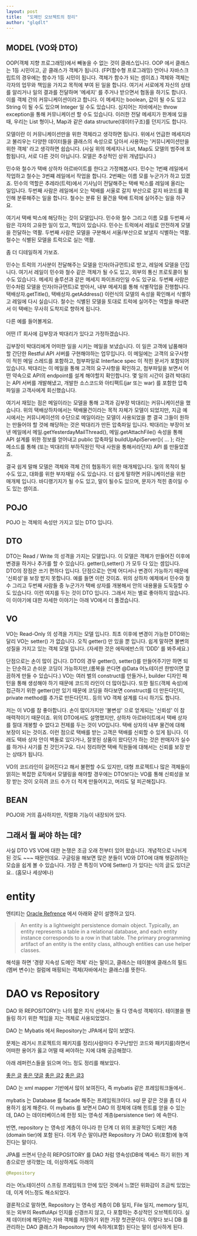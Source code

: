 ```yaml
---
layout: post
title:  "도메인 오브젝트의 정리"
author: "glqdlt"
---
```

## MODEL (VO와 DTO)

OOP(객체 지향 프로그래밍)에서 빼놓을 수 없는 것이 클래스입니다. 
OOP 에서 클래스는 1등 시민이고, 곧 클래스가 객체가 됩니다. (FP(함수형 프로그래밍) 언어나 자바스크립트의 경우에는 함수가 1등 시민이 됩니다. 객체가 함수가 되는 셈이죠.)
객체와 객체는 각자의 업무와 책임을 가지고 목적에 부여 된 일을 합니다.
여기서 서로에게 자신의 상태를 알리거나 일의 결과를 전달하며 '메세지' 를 주거나 받으면서 협동을 하기도 합니다. 이를 객체 간의 커뮤니케이션이라고 합니다.
이 메세지는 boolean, 값이 될 수도 있고 String 이 될 수도 있으며 Integer 일 수도 있습니다. 심지어는 자바에서는 throw exception을 통해 커뮤니케이션 할 수도 있습니다.
이러한 전달 메세지가 한계에 있을 때, 우리는 List 형이나, Map과 같은 data structure(데이터구조)를 던지기도 합니다.

모델이란 이 커뮤니케이션만을 위한 객체라고 생각하면 됩니다.
위에서 언급한 메세지라고 불리우는 다양한 데이터들을 클래스의 속성으로 담아서 사용하는 '커뮤니케이션만을 위한 객체' 라고 생각하면 쉽습니다.
(사실 위의 메세지나 List, Map도 모델의 범주에 포함됩니다, 서로 다른 것이 아닙니다. 모델은 추상적인 상위 개념입니다.)

민수와 철수가 택배 상하차 아르바이트를 한다고 가정해봅시다.
민수는 1번째 레일에서 작업하고 철수는 3번쨰 레일에서 작업을 합니다. 2번째는 이름 모를 누군가가 하고 있겠죠.
민수의 역할은 추레라(트럭)에서 기사님이 전달해주는 택배 박스를 레일에 올리는 일입니다.
두번째 사람은 레일에서 오는 택배를 서울로 갈지 부산으로 갈지 바코드를 확인해 분류해주는 일을 합니다.
철수는 분류 된 물건을 택배 트럭에 실어주는 일을 하구요.

여기서 택배 박스에 해당하는 것이 모델입니다.
민수와 철수 그리고 이름 모를 두번째 사람은 각자의 고유한 일이 있고, 책임이 있습니다.
민수는 트럭에서 레일로 안전하게 모델을 전달하는 역활.
두번째 사람은 모델을 구분해서 서울/부산으로 보낼지 식별하는 역활.
철수는 식별된 모델을 트럭으로 실는 역활.

좀 더 디테일하게 가보죠.

민수는 트럭의 기사분이 전달해주는 모델을 인자(아규먼트)로 받고, 레일에 모델을 던집니다.
여기서 레일이 민수와 철수 같은 객체가 될 수도 있고, 외부의 통신 프로토콜이 될 수도 있습니다. 메세지 솔루션과 같은 메세지 파이프라인일 수도 있구요.
두번째 사람은 민수처럼 모델을 인자(아규먼트)로 받아서, 내부 메세지를 통해 식별작업을 진행합니다.
택배상자.getTitle(), 택배상자.getAddress() 이런식의 모델의 속성을 확인해서 식별하고 레일에 다시 실습니다.
철수는 식별된 모델을 토대로 트럭에 실어주는 역할을 해내면서 이 택배는 무사히 도착지로 향하게 됩니다.

다른 예를 들어볼게요.

어떤 IT 회사에 김부장과 박대리가 있다고 가정하겠습니다.

김부장이 박대리에게 어떠한 일을 시키는 메일을 보냈습니다.
이 일은 고객에 납품해야할 간단한 Restful API 서버를 구현해야하는 업무입니다.
이 메일에는 고객의 요구사항이 적힌 메일 스레드를 포함하고, 첨부파일로 Interface spec 이 적힌 문서가 포함되어 있습니다.
박대리는 이 메일을 통해 고객의 요구사항을 확인하고, 첨부파일을 보면서 어떤 약속으로 API의 endpoint를 설계 해야할지 확인합니다.
몇 일의 시간이 걸려 박대리는 API 서버를 개발해냈고, 개발한 소스코드와 아티팩트(jar 또는 war) 를 포함한 압축파일을 고객사에게 회신했습니다.

여기서 재밌는 점은 메일이라는 모델을 통해 고객과 김부장 박대리는 커뮤니케이션을 했습니다.
위의 택배상하차에서는 택배물건이라는 목적 자체가 모델이 되었지만, 지금 예시에서는 커뮤니케이션의 수단으로 메일이라는 모델이 사용되었을 뿐
결국 그들이 원하는 만들어야 할 것에 해당하는 것은 박대리가 만든 압축파일 입니다.
박대리는 부장이 보낸 메일에서 메일.getYesterdayMailThread(), 메일.getAttachFile() 속성을 통해 API 설계를 위한 정보를 얻어내고
public 압축파일 buildUpApiServer(){ ... }; 라는 메소드를 통해 (또는 박대리의 부하직원인 막내 사원을 통해서라던지) API 를 만들었겠죠. 

결국 쉽게 말해 모델은 객체와 객체 간의 협동하기 위한 매개체입니다. 일의 목적이 될 수도 있고, 대화를 위한 부자재일 수도 있습니다.
더 쉽게 말하면 커뮤니케이션을 위한 매개체 입니다. 바디랭기지가 될 수도 있고, 말이 될수도 있으며, 문자가 적힌 종이일 수도 있는 셈이죠.





## POJO

POJO 는 객체의 속성만 가지고 있는 DTO 입니다.


## DTO

DTO는 Read / Write 의 성격을 가지는 모델입니다.
이 모델은 객체가 만들어진 이후에 변경을 하거나 추가를 할 수 있습니다.
getter(),setter() 가 모두 다 있는 셈입니다.
DTO의 장점은 쓰기 편하다 입니다.
단점으로는 언제 어디서나 변경이 가능하기 때문에 '신뢰성'을 보장 받지 못합니다.
예를 들면 이런 것이죠.
위의 상하차 예제에서 민수와 철수 그리고 두번째 사람들 중 누군가가 택배 상자를 개봉해서 안의 내용물을 도둑질할 수도 있습니다.
이런 여지를 두는 것이 DTO 입니다. 그래서 저는 별로 좋아하지 않습니다. 이 이야기에 대한 자세한 이야기는 아래 VO에서 더 풀겠습니다.

## VO

VO는 Read-Only 의 성격을 가지는 모델 입니다. 
최초 이후에 변경이 가능한 DTO와는 달리 VO는 setter() 가 없습니다. 오직 getter() 만 있을 뿐 입니다. 
쉽게 말하면 불변의 성질을 가지고 있는 객체 모델 입니다. (자세한 것은 에릭에반스의 'DDD' 를 봐주세요.)

단점으로는 손이 많이 갑니다.
DTO의 경우 getter(), setter()를 만들어주기만 하면 되는 단순하고 손쉬운 코딩이 가능하지만,(롬복을 쓴다면 @Data 어노테이션 한방이면 깔끔하게 만들 수 있습니다.)
VO는 여러 벌의 construct를 만들거나, builder 디자인 패턴을 통해 생성해야 하기 때문에 코드의 라인이 더 많아집니다.
또한 필드(객체 속성)에 접근하기 위한 getter()만 있기 때문에 코딩을 하다보면 construct를 더 만든다던지, private method를 추가로 만든다던지.. 등의 VO 객체 설계를 다시 하기도 합니다.

저는 이 VO를 참 좋아합니다. 손이 많이가지만 '불변성' 으로 얻게되는 '신뢰성' 이 참 매력적이기 때문이죠.
위의 DTO에서도 설명했지만, 상하차 아르바이트에서 택배 상자를 절대 개봉할 수 없다고 전제를 두는 것이 VO입니다.
택배 상자의 내부 물건에 대해 보장이 되는 것이죠. 이런 점으로 택배를 받는 고객은 택배를 신뢰할 수 있게 됩니다. 이래도 택바 상자 안이 벽돌로 있다거나, 잘못된 상품이 왔다던가 하는 것은 판매자가 실수를 하거나 사기를 친 것인거구요.
다시 정리하면 택배 직원들에 대해서는 신뢰를 보장 받는 상태가 됩니다.

VO의 코드라인이 길어진다고 해서 불편할 수도 있지만, 대형 프로젝트나 많은 객체들이 얽히는 복잡한 로직에서 모델링을 해야할 경우에는 DTO보다는 VO를 통해 신뢰성을 보장 받는 것이 오히려 코드 수가 더 적게 만들어지고, 머리도 덜 피곤해집니다.



## BEAN

POJO와 거의 흡사하지만, 직렬화 기능이 내장되어 있다. 

## 그래서 뭘 써야 하는 데?

사실 DTO VS VO에 대한 논쟁은 조금 오래 전부터 있어 왔습니다. 개념적으로 나뉘게 된 것도 ~~~ 때문인데요.
구글링을 해보면 많은 분들이 VO와 DTO에 대해 헷갈려하는 모습을 쉽게 볼 수 있습니다. 가장 큰 특징이 VO에 Setter() 가 있다는 식의 글도 있더군요.. (홈모나 세상에나)


# entity

엔티티는 [Oracle Refrence](https://docs.oracle.com/javaee/6/tutorial/doc/bnbqa.html) 에서 아래와 같이 설명하고 있다.

> An entity is a lightweight persistence domain object. Typically, an entity represents a table in a relational database, and each entity instance corresponds to a row in that table. The primary programming artifact of an entity is the entity class, although entities can use helper classes.

해석을 하면 '경량 지속성 도메인 객체' 라는 말이고, 클래스는 테이블에 클래스의 필드(멤버 변수)는 컬럼에 매핑되는 객체(자바에서는 클래스)를 뜻한다.

# DAO vs Repository

DAO 와 REPOSITORY는 나의 짧은 지식 선에서는 둘 다 영속성 객체이다. 테이블을 핸들링 하기 위한 책임을 지는 객체로 사용되었었다.

DAO 는 Mybatis 에서 Repository는 JPA에서 많이 보였다.

문제는 레거시 프로젝트의 패키지를 정리(사람마다 주구난방인 코드와 패키지를)하면서 어떠한 용어가 옳고 어떨 때 써야하는 지에 대해 궁금해졌다.

아래 레퍼런스들을 읽으며 어느 정도 정리를 해보았다.

[좋은 글](http://egloos.zum.com/aeternum/v/1160846)
[좋은 댓글](https://www.slipp.net/questions/319)
[좋은 글2](https://thinkinginobjects.com/2012/08/26/dont-use-dao-use-repository/)
[좋은 글3](http://toby.epril.com/?p=99)

DAO 는 xml mapper 기반에서 많이 보여진다, 즉 mybatis 같은 프레임워크들에서..

mybatis 는 Database 를 facade 해주는 프레임워크이다. sql 문 같은 것을 좀 더 사용하기 쉽게 해준다. 이 mybatis 를 보면서 DAO 의 정체에 대해 힌트를 얻을 수 있는 데, DAO 는 데이터베이스에 한정 되는 영속성 계층(persistence tier) 에 속한다.

반면, repository 는 영속성 계층이 아니라 한 단계 더 위의 포괄적인 도메인 계층(domain tier)에 포함 된다. 이게 무슨 말이냐면 Repository 가 DAO 위(포함)에 놓여진다는 말이다. 

JPA를 쓰면서 단순히 REPOSITORY 를 DAO 처럼 영속성(DB에 엑세스 하기 위한) 계층으로만 생각했는 데, 이상하게도 아래의

```java
@Repository 
```
라는 어노테이션이 스프링 프레임워크 안에 있던 것에서 느꼈던 위화감이 조금씩 있었는 데, 이게 어느정도 해소되었다.

결론적으로 말하면, Repository 는 영속성 계층이 DB 일지, File 일지, memory 일지, 또는 외부의 RestfulApi 인지를 신경쓰지 않고, 다 포함하는 추상적인 오브젝트이다. 실제 데이터에 해당하는 자바 객체를 저장하기 위한 가장 첫관문이다. 이렇다 보니 DB 를 관리하는 DAO 클래스가 Repository 안에 속하게(포함) 된다는 말이 성사하게 된다.

